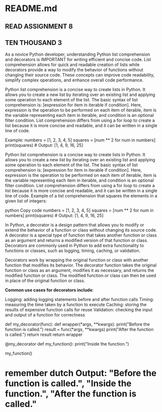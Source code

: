 # README.md

## READ ASSIGNMENT 8

## TEN THOUSAND 3

As a novice Python developer, understanding Python list comprehension and decorators is IMPORTANT for writing efficient and concise code. List comprehension allows for quick and readable creation of lists while decorators provide a way to modify the behavior of functions without changing their source code. These concepts can improve code readability, simplify complex operations, and enhance overall code performance.

Python list comprehension is a concise way to create lists in Python. It allows you to create a new list by iterating over an existing list and applying some operation to each element of the list. The basic syntax of list comprehension is: [expression for item in iterable if condition]. Here, expression is the operation to be performed on each item of iterable, item is the variable representing each item in iterable, and condition is an optional filter condition. List comprehension differs from using a for loop to create a list because it is more concise and readable, and it can be written in a single line of code.

Example:
numbers = [1, 2, 3, 4, 5]
squares = [num ** 2 for num in numbers]
print(squares) # Output: [1, 4, 9, 16, 25]

Python list comprehension is a concise way to create lists in Python. It allows you to create a new list by iterating over an existing list and applying some operation to each element of the list. The basic syntax of list comprehension is: [expression for item in iterable if condition]. Here, expression is the operation to be performed on each item of iterable, item is the variable representing each item in iterable, and condition is an optional filter condition. List comprehension differs from using a for loop to create a list because it is more concise and readable, and it can be written in a single line of code.
Example of a list comprehension that squares the elements in a given list of integers:

python
Copy code
numbers = [1, 2, 3, 4, 5]
squares = [num ** 2 for num in numbers]
print(squares) # Output: [1, 4, 9, 16, 25]

In Python, a decorator is a design pattern that allows you to modify or extend the behavior of a function or class without changing its source code. A decorator is a special type of function that takes another function or class as an argument and returns a modified version of that function or class. Decorators are commonly used in Python to add extra functionality to functions or classes, such as logging, timing, caching, or validation.

Decorators work by wrapping the original function or class with another function that modifies its behavior. The decorator function takes the original function or class as an argument, modifies it as necessary, and returns the modified function or class. The modified function or class can then be used in place of the original function or class.

**Common use cases for decorators include**:

Logging: adding logging statements before and after function calls
Timing: measuring the time taken by a function to execute
Caching: storing the results of expensive function calls for reuse
Validation: checking the input and output of a function for correctness

def my_decorator(func):
    def wrapper(*args, **kwargs):
        print("Before the function is called.")
        result = func(*args, **kwargs)
        print("After the function is called.")
        return result
    return wrapper

@my_decorator
def my_function():
    print("Inside the function.")

my_function() 
# remember dutch Output: "Before the function is called.", "Inside the function.", "After the function is called."

